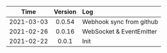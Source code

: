 <!-- Alt + Shift + F -->

|    Time    | Version | Log                      |
| :--------: | :-----: | :----------------------- |
| 2021-03-03 | 0.0.54  | Webhook sync from github |
| 2021-02-26 | 0.0.16  | WebSocket & EventEmitter |
| 2021-02-22 |  0.0.1  | Init                     |
